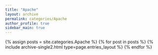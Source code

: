 ```yaml
---
title: "Apache"
layout: archive
permalink: categories/Apache
author_profile: true
sidebar_main: true
---
```



{% assign posts = site.categories.Apache %}
{% for post in posts %} {% include archive-single2.html type=page.entries_layout %} {% endfor %}